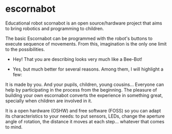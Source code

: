 # escornabot
Educational robot
scornabot is an open source/hardware project that aims to bring robotics and programming to children.

The basic Escornabot can be programmed with the robot's buttons to execute sequence of movements. From this, imagination is the only one limit to the possibilities.

- Hey! That you are describing looks very much like a Bee-Bot!

- Yes, but much better for several reasons. Among them, I will highlight a few:

It is made by you. And your pupils, children, young cousins... Everyone can help by participating in the process from the beginning. The pleasure of building your own escornabot converts the experience in something great, specially when children are involved in it.

It is a open hardware (OSHW) and free software (FOSS) so you can adapt its characteristics to your needs: to put sensors, LEDs, change the aperture angle of rotation, the distance it moves at each step... whatever that comes to mind.
